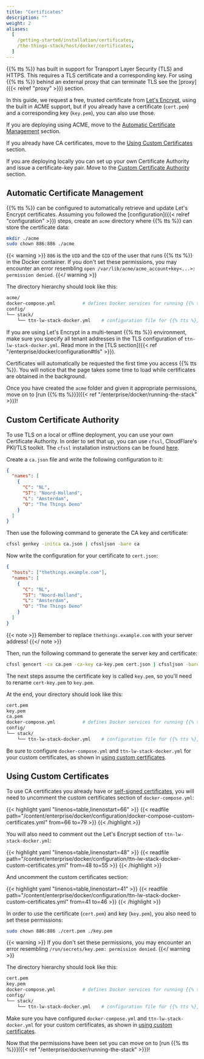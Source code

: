 ```yaml
---
title: "Certificates"
description: ""
weight: 2
aliases:
  [
    /getting-started/installation/certificates,
    /the-things-stack/host/docker/certificates,
  ]
---
```


{{% tts %}} has built in support for Transport Layer Security (TLS) and HTTPS. This requires a TLS certificate and a corresponding key. For using {{% tts %}} behind an external proxy that can terminate TLS see the [proxy]({{< relref "proxy" >}}) section.

<!--more-->

In this guide, we request a free, trusted certificate from [Let's Encrypt](https://letsencrypt.org/getting-started/), using the built in ACME support, but if you already have a certificate (`cert.pem`) and a corresponding key (`key.pem`), you can also use those.

If you are deploying using ACME, move to the [Automatic Certificate Management](#automatic-certificate-management) section.

If you already have CA certificates, move to the [Using Custom Certificates](#using-custom-certificates) section.

If you are deploying locally you can set up your own Certificate Authority and issue a certificate-key pair. Move to the [Custom Certificate Authority](#custom-certificate-authority) section.

## Automatic Certificate Management

{{% tts %}} can be configured to automatically retrieve and update Let's Encrypt certificates. Assuming you followed the [configuration]({{< relref "configuration" >}}) steps, create an `acme` directory where {{% tts %}} can store the certificate data:

```bash
mkdir ./acme
sudo chown 886:886 ./acme
```

{{< warning >}} `886` is the `UID` and the `GID` of the user that runs {{% tts %}} in the Docker container. If you don't set these permissions, you may encounter an error resembling `open /var/lib/acme/acme_account+key<...>: permission denied`. {{</ warning >}}

The directory hierarchy should look like this:

```bash
acme/
docker-compose.yml          # defines Docker services for running {{% tts %}}
config/
└── stack/
    └── ttn-lw-stack-docker.yml    # configuration file for {{% tts %}}
```

If you are using Let's Encrypt in a multi-tenant {{% tts %}} environment, make sure you specify all tenant addresses in the TLS configuration of `ttn-lw-stack-docker.yml`. Read more in the [TLS section]({{< ref "/enterprise/docker/configuration#tls" >}}).

Certificates will automatically be requested the first time you access {{% tts %}}. You will notice that the page takes some time to load while certificates are obtained in the background.

Once you have created the `acme` folder and given it appropriate permissions, move on to [run {{% tts %}}]({{< ref "/enterprise/docker/running-the-stack" >}})!

## Custom Certificate Authority

To use TLS on a local or offline deployment, you can use your own Certificate Authority. In order to set that up, you can use `cfssl`, CloudFlare's PKI/TLS toolkit. The `cfssl` installation instructions can be found [here](https://github.com/cloudflare/cfssl#installation).

Create a `ca.json` file and write the following configuration to it:

```json
{
  "names": [
    {
      "C": "NL",
      "ST": "Noord-Holland",
      "L": "Amsterdam",
      "O": "The Things Demo"
    }
  ]
}
```

Then use the following command to generate the CA key and certificate:

```bash
cfssl genkey -initca ca.json | cfssljson -bare ca
```

Now write the configuration for your certificate to `cert.json`:

```json
{
  "hosts": ["thethings.example.com"],
  "names": [
    {
      "C": "NL",
      "ST": "Noord-Holland",
      "L": "Amsterdam",
      "O": "The Things Demo"
    }
  ]
}
```

{{< note >}} Remember to replace `thethings.example.com` with your server address! {{</ note >}}

Then, run the following command to generate the server key and certificate:

```bash
cfssl gencert -ca ca.pem -ca-key ca-key.pem cert.json | cfssljson -bare cert
```

The next steps assume the certificate key is called `key.pem`, so you'll need to rename `cert-key.pem` to `key.pem`.

At the end, your directory should look like this:

```bash
cert.pem
key.pem
ca.pem
docker-compose.yml          # defines Docker services for running {{% tts %}}
config/
└── stack/
    └── ttn-lw-stack-docker.yml    # configuration file for {{% tts %}}
```

Be sure to configure `docker-compose.yml` and `ttn-lw-stack-docker.yml` for your custom certificates, as shown in [using custom certificates](#using-custom-certificates).

## Using Custom Certificates

To use CA certificates you already have or [self-signed certificates](#custom-certificate-authority), you will need to uncomment the custom certificates section of `docker-compose.yml`:

{{< highlight yaml "linenos=table,linenostart=66" >}}
{{< readfile path="/content/enterprise/docker/configuration/docker-compose-custom-certificates.yml" from=66 to=79 >}}
{{< /highlight >}}

You will also need to comment out the Let's Encrypt section of `ttn-lw-stack-docker.yml`:

{{< highlight yaml "linenos=table,linenostart=48" >}}
{{< readfile path="/content/enterprise/docker/configuration/ttn-lw-stack-docker-custom-certificates.yml" from=48 to=55 >}}
{{< /highlight >}}

And uncomment the custom certificates section:

{{< highlight yaml "linenos=table,linenostart=41" >}}
{{< readfile path="/content/enterprise/docker/configuration/ttn-lw-stack-docker-custom-certificates.yml" from=41 to=46 >}}
{{< /highlight >}}

In order to use the certificate (`cert.pem`) and key (`key.pem`), you also need to set these permissions:

```bash
sudo chown 886:886 ./cert.pem ./key.pem
```

{{< warning >}} If you don't set these permissions, you may encounter an error resembling `/run/secrets/key.pem: permission denied`. {{</ warning >}}

The directory hierarchy should look like this:

```bash
cert.pem
key.pem
docker-compose.yml          # defines Docker services for running {{% tts %}}
config/
└── stack/
    └── ttn-lw-stack-docker.yml    # configuration file for {{% tts %}}
```

Make sure you have configured `docker-compose.yml` and `ttn-lw-stack-docker.yml` for your custom certificates, as shown in [using custom certificates](#using-custom-certificates).

Now that the permissions have been set you can move on to [run {{% tts %}}]({{< ref "/enterprise/docker/running-the-stack" >}})!

